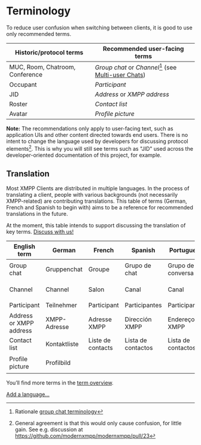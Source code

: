 # Terminology

To reduce user confusion when switching between clients, it is good to use only recommended
terms.

| Historic/protocol terms          | Recommended user-facing terms                                        |
|----------------------------------|----------------------------------------------------------------------|
| MUC, Room, Chatroom, Conference  | *Group chat* or *Channel*[^rationale-gc] (see [Multi-user Chats][])  |
| Occupant                         | *Participant*                                                        |
| JID                              | *Address* or *XMPP address*                                          |
| Roster                           | *Contact list*                                                       |
| Avatar                           | *Profile picture*                                                    |

**Note:** The recommendations only apply to user-facing text, such as application UIs and other content directed towards end users. There is no intent to change the language used by developers for discussing protocol elements[^rationale-dev-terms]. This is why you will still see terms such as "JID" used across the developer-oriented documentation of this project, for example.

## Translation

Most XMPP Clients are distributed in multiple languages. In the process of translating a client, people with various backgrounds (not necessarily XMPP-related) are contributing translations.
This table of terms (German, French and Spanish to begin with) aims to be a reference for recommended translations in the future.

At the moment, this table intends to support discussing the translation of key terms. [Discuss with us!](xmpp:modernxmpp@rooms.modernxmpp.org?join)

| English term            | German         | French            | Spanish            | Portuguese         | Japanese         |
|-------------------------|----------------|-------------------|--------------------|--------------------|------------------|
| Group chat              | Gruppenchat    | Groupe            | Grupo de chat      | Grupo de conversa  | グループチャット |
| Channel                 | Channel        | Salon             | Canal              | Canal              | チャンネル       |
| Participant             | Teilnehmer     | Participant       | Participantes      | Participantes      | 参加者           |
| Address or XMPP address | XMPP-Adresse   | Adresse XMPP      | Dirección XMPP     | Endereço XMPP      | XMPPアドレス     |
| Contact list            | Kontaktliste   | Liste de contacts | Lista de contactos | Lista de contactos | 連絡帳           |
| Profile picture         | Profilbild     |                   |                    |                    | プロフィーロ写真 |

You’ll find more terms in the [term overview](/translation-discussion).

[Add a language...](https://github.com/modernxmpp/modernxmpp)

<!-- Footnotes -->

[^rationale-gc]: Rationale [group chat terminology](/rationale#terminology)

[Multi-user Chats]: client/groupchat.md

[^rationale-dev-terms]: General agreement is that this would only cause confusion, for little gain. See e.g. discussion at https://github.com/modernxmpp/modernxmpp/pull/23

